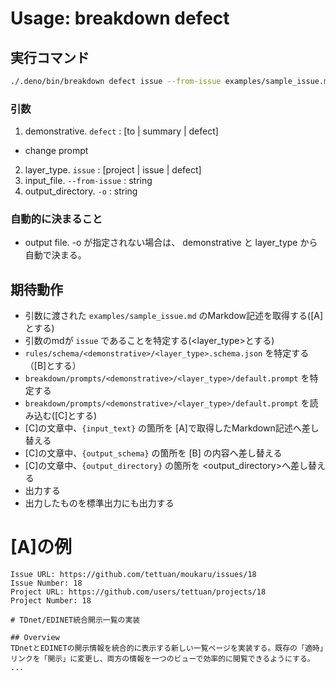 # Usage: breakdown defect

## 実行コマンド

```sh
./.deno/bin/breakdown defect issue --from-issue examples/sample_issue.md
```

### 引数

1. demonstrative. `defect` : [to | summary | defect]

- change prompt

2. layer_type. `issue` : [project | issue | defect]
3. input_file. `--from-issue` : string
4. output_directory. `-o` : string

### 自動的に決まること

- output file. -o が指定されない場合は、 demonstrative と layer_type から自動で決まる。

## 期待動作

- 引数に渡された `examples/sample_issue.md` のMarkdow記述を取得する([A]とする)
- 引数のmdが `issue` であることを特定する(<layer_type>とする)
- `rules/schema/<demonstrative>/<layer_type>.schema.json` を特定する（[B]とする）
- `breakdown/prompts/<demonstrative>/<layer_type>/default.prompt` を特定する
- `breakdown/prompts/<demonstrative>/<layer_type>/default.prompt` を読み込む([C]とする)
- [C]の文章中、`{input_text}` の箇所を [A]で取得したMarkdown記述へ差し替える
- [C]の文章中、`{output_schema}` の箇所を [B] の内容へ差し替える
- [C]の文章中、`{output_directory}` の箇所を <output_directory>へ差し替える
- 出力する
- 出力したものを標準出力にも出力する

# [A]の例

```
Issue URL: https://github.com/tettuan/moukaru/issues/18
Issue Number: 18
Project URL: https://github.com/users/tettuan/projects/18
Project Number: 18

# TDnet/EDINET統合開示一覧の実装

## Overview
TDnetとEDINETの開示情報を統合的に表示する新しい一覧ページを実装する。既存の「適時」リンクを「開示」に変更し、両方の情報を一つのビューで効率的に閲覧できるようにする。
...
```
